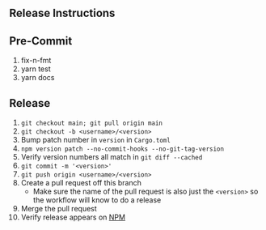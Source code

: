 Release Instructions
--------------------

Pre-Commit
----------
1. fix-n-fmt
1. yarn test
1. yarn docs

Release
-------
1. `git checkout main; git pull origin main`
1. `git checkout -b <username>/<version>`
1. Bump patch number in `version` in `Cargo.toml`
1. `npm version patch --no-commit-hooks --no-git-tag-version`
1. Verify version numbers all match in `git diff --cached`
1. `git commit -m '<version>'`
1. `git push origin <username>/<version>`
1. Create a pull request off this branch
    - Make sure the name of the pull request is also just the `<version>` so the workflow will know to do a release
1. Merge the pull request
1. Verify release appears on [NPM](https://www.npmjs.com/package/@ngrok/ngrok?activeTab=versions)
